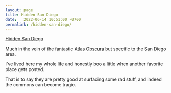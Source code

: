 ```yaml
---
layout: page
title: Hidden San Diego
date:   2022-06-14 10:51:00 -0700
permalink: /hidden-san-diego/
---
```


[Hidden San Diego](https://hiddensandiego.com/)

Much in the vein of the fantastic [Atlas Obscura](https://www.atlasobscura.com/) but specific to the San Diego area.

I've lived here my whole life and honestly boo a little when another favorite place gets posted.

That is to say they are pretty good at surfacing some rad stuff, and indeed the commons can become tragic.

